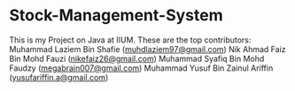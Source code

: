 # Stock-Management-System

This is my Project on Java at IIUM.
These are the top contributors:
Muhammad Laziem Bin Shafie  (muhdlaziem97@gmail.com)
Nik Ahmad Faiz Bin Mohd Fauzi  (nikefaiz26@gmail.com)
Muhammad Syafiq Bin Mohd Faudzy  (megabrain007@gmail.com)
Muhammad Yusuf Bin Zainul Ariffin  (yusufariffin.a@gmail.com)
